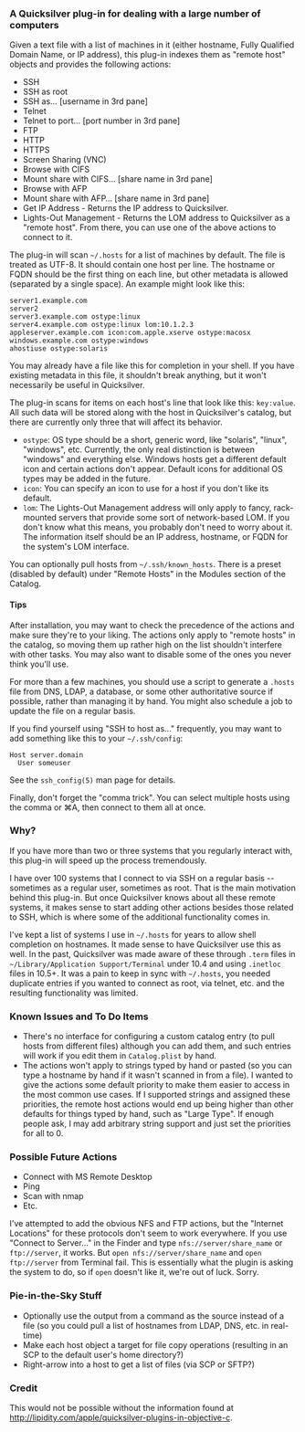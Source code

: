 ### A Quicksilver plug-in for dealing with a large number of computers ###

Given a text file with a list of machines in it (either hostname, Fully Qualified Domain Name, or IP address), this plug-in indexes them as "remote host" objects and provides the following actions:

  * SSH
  * SSH as root
  * SSH as… [username in 3rd pane]
  * Telnet
  * Telnet to port… [port number in 3rd pane]
  * FTP
  * HTTP
  * HTTPS
  * Screen Sharing (VNC)
  * Browse with CIFS
  * Mount share with CIFS… [share name in 3rd pane]
  * Browse with AFP
  * Mount share with AFP… [share name in 3rd pane]
  * Get IP Address - Returns the IP address to Quicksilver.
  * Lights-Out Management - Returns the LOM address to Quicksilver as a "remote host". From there, you can use one of the above actions to connect to it.

The plug-in will scan `~/.hosts` for a list of machines by default. The file is treated as UTF-8. It should contain one host per line. The hostname or FQDN should be the first thing on each line, but other metadata is allowed (separated by a single space). An example might look like this:

    server1.example.com
    server2
    server3.example.com ostype:linux
    server4.example.com ostype:linux lom:10.1.2.3
    appleserver.example.com icon:com.apple.xserve ostype:macosx
    windows.example.com ostype:windows
    ahostiuse ostype:solaris

You may already have a file like this for completion in your shell. If you have existing metadata in this file, it shouldn't break anything, but it won't necessarily be useful in Quicksilver.

The plug-in scans for items on each host's line that look like this: `key:value`. All such data will be stored along with the host in Quicksilver's catalog, but there are currently only three that will affect its behavior.

  * `ostype`: OS type should be a short, generic word, like "solaris", "linux", "windows", etc. Currently, the only real distinction is between "windows" and everything else. Windows hosts get a different default icon and certain actions don't appear. Default icons for additional OS types may be added in the future.
  * `icon`: You can specify an icon to use for a host if you don't like its default.
  * `lom`: The Lights-Out Management address will only apply to fancy, rack-mounted servers that provide some sort of network-based LOM. If you don't know what this means, you probably don't need to worry about it. The information itself should be an IP address, hostname, or FQDN for the system's LOM interface.

You can optionally pull hosts from `~/.ssh/known_hosts`. There is a preset (disabled by default) under "Remote Hosts" in the Modules section of the Catalog.

#### Tips ####

After installation, you may want to check the precedence of the actions and make sure they're to your liking. The actions only apply to "remote hosts" in the catalog, so moving them up rather high on the list shouldn't interfere with other tasks. You may also want to disable some of the ones you never think you'll use.

For more than a few machines, you should use a script to generate a `.hosts` file from DNS, LDAP, a database, or some other authoritative source if possible, rather than managing it by hand. You might also schedule a job to update the file on a regular basis.

If you find yourself using "SSH to host as…" frequently, you may want to add something like this to your `~/.ssh/config`:

    Host server.domain
      User someuser

See the `ssh_config(5)` man page for details.

Finally, don't forget the "comma trick". You can select multiple hosts using the comma or ⌘A, then connect to them all at once.

### Why? ###

If you have more than two or three systems that you regularly interact with, this plug-in will speed up the process tremendously.

I have over 100 systems that I connect to via SSH on a regular basis -- sometimes as a regular user, sometimes as root. That is the main motivation behind this plug-in. But once Quicksilver knows about all these remote systems, it makes sense to start adding other actions besides those related to SSH, which is where some of the additional functionality comes in.

I've kept a list of systems I use in `~/.hosts` for years to allow shell completion on hostnames. It made sense to have Quicksilver use this as well. In the past, Quicksilver was made aware of these through `.term` files in `~/Library/Application Support/Terminal` under 10.4 and using `.inetloc` files in 10.5+. It was a pain to keep in sync with `~/.hosts`, you needed duplicate entries if you wanted to connect as root, via telnet, etc. and the resulting functionality was limited.

### Known Issues and To Do Items ###

  * There's no interface for configuring a custom catalog entry (to pull hosts from different files) although you can add them, and such entries will work if you edit them in `Catalog.plist` by hand.
  * The actions won't apply to strings typed by hand or pasted (so you can type a hostname by hand if it wasn't scanned in from a file). I wanted to give the actions some default priority to make them easier to access in the most common use cases. If I supported strings and assigned these priorities, the remote host actions would end up being higher than other defaults for things typed by hand, such as "Large Type". If enough people ask, I may add arbitrary string support and just set the priorities for all to 0.

### Possible Future Actions ###

  * Connect with MS Remote Desktop
  * Ping
  * Scan with nmap
  * Etc.

I've attempted to add the obvious NFS and FTP actions, but the "Internet Locations" for these protocols don't seem to work everywhere. If you use "Connect to Server…" in the Finder and type `nfs://server/share_name` or `ftp://server`, it works. But `open nfs://server/share_name` and `open ftp://server` from Terminal fail. This is essentially what the plugin is asking the system to do, so if `open` doesn't like it, we're out of luck. Sorry.

### Pie-in-the-Sky Stuff ###

  * Optionally use the output from a command as the source instead of a file
    (so you could pull a list of hostnames from LDAP, DNS, etc. in real-time)
  * Make each host object a target for file copy operations
    (resulting in an SCP to the default user's home directory?)
  * Right-arrow into a host to get a list of files (via SCP or SFTP?)

### Credit ###

This would not be possible without the information found at <http://lipidity.com/apple/quicksilver-plugins-in-objective-c>.
